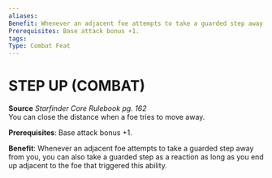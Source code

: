 ```yaml
---
aliases: 
Benefit: Whenever an adjacent foe attempts to take a guarded step away from you, you can also take a guarded step as a reaction as long as you end up adjacent to the foe that triggered this ability.
Prerequisites: Base attack bonus +1.
tags: 
Type: Combat Feat
---
```

# STEP UP (COMBAT)
**Source** _Starfinder Core Rulebook pg. 162_  
You can close the distance when a foe tries to move away.

**Prerequisites**: Base attack bonus +1.

**Benefit**: Whenever an adjacent foe attempts to take a guarded step away from you, you can also take a guarded step as a reaction as long as you end up adjacent to the foe that triggered this ability.

